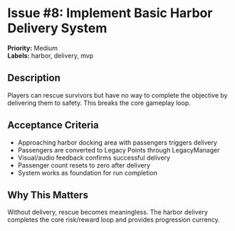 # Issue #8: Implement Basic Harbor Delivery System

**Priority:** Medium  
**Labels:** harbor, delivery, mvp

## Description
Players can rescue survivors but have no way to complete the objective by delivering them to safety. This breaks the core gameplay loop.

## Acceptance Criteria
- Approaching harbor docking area with passengers triggers delivery
- Passengers are converted to Legacy Points through LegacyManager
- Visual/audio feedback confirms successful delivery
- Passenger count resets to zero after delivery
- System works as foundation for run completion

## Why This Matters
Without delivery, rescue becomes meaningless. The harbor delivery completes the core risk/reward loop and provides progression currency.
